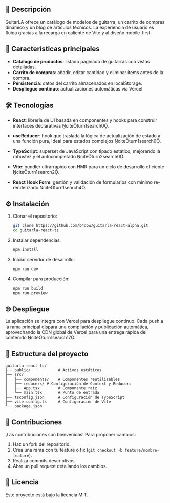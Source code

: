 ## 📝 Descripción

GuitarLA ofrece un catálogo de modelos de guitarra, un carrito de compras dinámico y un blog de artículos técnicos. La experiencia de usuario es fluida gracias a la recarga en caliente de Vite y al diseño mobile-first.

## 🚀 Características principales

- **Catálogo de productos**: listado paginado de guitarras con vistas detalladas.
- **Carrito de compras**: añadir, editar cantidad y eliminar ítems antes de la compra.
- **Persistencia**: datos del carrito almacenados en localStorage.
- **Despliegue continuo**: actualizaciones automáticas vía Vercel.

## 🛠️ Tecnologías

- **React**: librería de UI basada en componentes y hooks para construir interfaces declarativas citeturn1search0.

- **useReducer**: hook que traslada la lógica de actualización de estado a una función pura, ideal para estados complejos citeturn1search0.

- **TypeScript**: superset de JavaScript con tipado estático, mejorando la robustez y el autocompletado citeturn2search0.

- **Vite**: bundler ultrarrápido con HMR para un ciclo de desarrollo eficiente citeturn1search2.

- **React Hook Form**: gestión y validación de formularios con mínimo re-renderizado citeturn1search4.

## ⚙️ Instalación

1. Clonar el repositorio:

   ```bash
   git clone https://github.com/b4dow/guitarla-react-alpha.git
   cd guitarla-react-ts
   ```

2. Instalar dependencias:

   ```bash
   npm install
   ```

3. Iniciar servidor de desarrollo:

   ```bash
   npm run dev
   ```

4. Compilar para producción:

   ```bash
   npm run build
   npm run preview
   ```

## 🌐 Despliegue

La aplicación se integra con Vercel para despliegue continuo. Cada push a la rama principal dispara una compilación y publicación automática, aprovechando la CDN global de Vercel para una entrega rápida del contenido citeturn1search17.

## 📂 Estructura del proyecto

```
guitarla-react-ts/
├── public/            # Activos estáticos
├── src/
│   ├── components/    # Componentes reutilizables
│   ├── reducers/ # Configuración de Context y Reducers
│   ├── App.tsx        # Componente raíz
│   └── main.tsx       # Punto de entrada
├── tsconfig.json      # Configuración de TypeScript
├── vite.config.ts     # Configuración de Vite
└── package.json
```

## 🤝 Contribuciones

¡Las contribuciones son bienvenidas! Para proponer cambios:

1. Haz un fork del repositorio.
2. Crea una rama con tu feature o fix (`git checkout -b feature/nombre-feature`).
3. Realiza commits descriptivos.
4. Abre un pull request detallando los cambios.

## 📄 Licencia

Este proyecto está bajo la licencia MIT.
